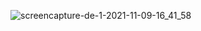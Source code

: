 
![screencapture-de-1-2021-11-09-16_41_58](https://user-images.githubusercontent.com/64011716/140903002-7ee31464-ff73-43dd-ad4a-05456f50da0d.png)
